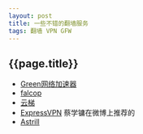 ```yaml
---
layout: post
title: 一些不错的翻墙服务
tags: 翻墙 VPN GFW
---
```

## {{page.title}} ##
- [Green网络加速器](https://www.igreenjsq.me/ "Green网络加速器")
- [falcop](http://falcop.com/zh/ "falcop")
- [云梯](http://refyunti.com/?r=d57e60db420bb701)
- [ExpressVPN](
https://www.expressvpn.xyz?referrer_id=8537694&utm_campaign=referrals&utm_medium=copy_link&utm_source=referral_dashboard
) 蔡学镛在微博上推荐的
- [Astrill](https://www.astrill.com/)